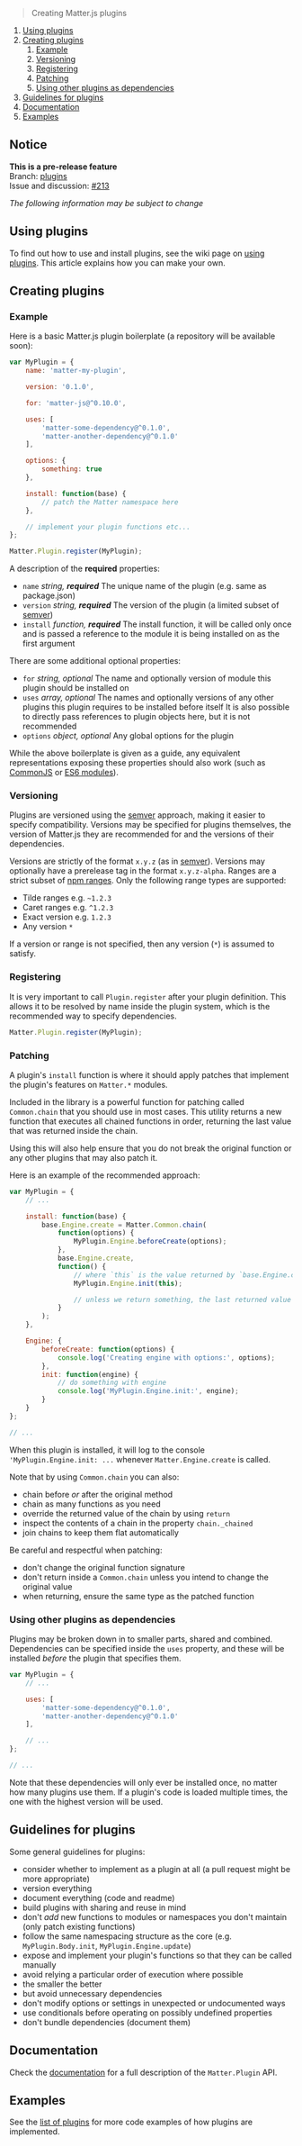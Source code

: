 > Creating Matter.js plugins 

1. [Using plugins](#using-plugins)
1. [Creating plugins](#creating-plugins)
    1. [Example](#example)
    1. [Versioning](#versioning)
    1. [Registering](#registering)
    1. [Patching](#patching)
    1. [Using other plugins as dependencies](#using-other-plugins-as-dependencies)
1. [Guidelines for plugins](#guidelines-for-plugins)
1. [Documentation](#documentation)
1. [Examples](#examples)

## Notice

**This is a pre-release feature**  
Branch: [plugins](https://github.com/liabru/matter-js/tree/plugins)  
Issue and discussion: [#213](https://github.com/liabru/matter-js/issues/213)  

_The following information may be subject to change_

## Using plugins

To find out how to use and install plugins, see the wiki page on [using plugins](https://github.com/liabru/matter-js/wiki/Using-plugins). This article explains how you can make your own.

## Creating plugins

### Example

Here is a basic Matter.js plugin boilerplate (a repository will be available soon):

```js
var MyPlugin = {
    name: 'matter-my-plugin',

    version: '0.1.0',

    for: 'matter-js@^0.10.0',

    uses: [
        'matter-some-dependency@^0.1.0',
        'matter-another-dependency@^0.1.0'
    ],

    options: {
        something: true
    },

    install: function(base) {
        // patch the Matter namespace here
    },

    // implement your plugin functions etc...
};

Matter.Plugin.register(MyPlugin);
```

A description of the **required** properties:

- `name` _string, **required**_ The unique name of the plugin (e.g. same as package.json)
- `version` _string, **required**_ The version of the plugin (a limited subset of [semver](http://semver.org/))
- `install` _function, **required**_ The install function, it will be called only once and is passed a reference to the module it is being installed on as the first argument

There are some additional optional properties:

- `for` _string, optional_ The name and optionally version of module this plugin should be installed on
- `uses` _array, optional_ The names and optionally versions of any other plugins this plugin requires to be installed before itself It is also possible to directly pass references to plugin objects here, but it is not recommended
- `options` _object, optional_ Any global options for the plugin

While the above boilerplate is given as a guide, any equivalent representations exposing these properties should also work (such as [CommonJS](https://webpack.github.io/docs/commonjs.html) or [ES6 modules](http://exploringjs.com/es6/ch_modules.html)).

### Versioning

Plugins are versioned using the [semver](http://semver.org/) approach, making it easier to specify compatibility. Versions may be specified for plugins themselves, the version of Matter.js they are recommended for and the versions of their dependencies.

Versions are strictly of the format `x.y.z` (as in [semver](http://semver.org/)).
Versions may optionally have a prerelease tag in the format `x.y.z-alpha`.
Ranges are a strict subset of [npm ranges](https://docs.npmjs.com/misc/semver#advanced-range-syntax).
Only the following range types are supported:

- Tilde ranges e.g. `~1.2.3`
- Caret ranges e.g. `^1.2.3`
- Exact version e.g. `1.2.3`
- Any version `*`

If a version or range is not specified, then any version (`*`) is assumed to satisfy.

### Registering

It is very important to call `Plugin.register` after your plugin definition.
This allows it to be resolved by name inside the plugin system, which is the recommended way to specify dependencies.

```js
Matter.Plugin.register(MyPlugin);
```

### Patching

A plugin's `install` function is where it should apply patches that implement the plugin's features on `Matter.*` modules.

Included in the library is a powerful function for patching called `Common.chain` that you should use in most cases.
This utility returns a new function that executes all chained functions in order, returning the last value that was returned inside the chain.

Using this will also help ensure that you do not break the original function or any other plugins that may also patch it.

Here is an example of the recommended approach:

```js
var MyPlugin = {
    // ...

    install: function(base) {
        base.Engine.create = Matter.Common.chain(
            function(options) {
                MyPlugin.Engine.beforeCreate(options);
            },
            base.Engine.create,
            function() {
                // where `this` is the value returned by `base.Engine.create`
                MyPlugin.Engine.init(this);

                // unless we return something, the last returned value is maintained
            }
        );
    },

    Engine: {
        beforeCreate: function(options) {
            console.log('Creating engine with options:', options);
        },
        init: function(engine) {
            // do something with engine
            console.log('MyPlugin.Engine.init:', engine);
        }
    }
};

// ...
```

When this plugin is installed, it will log to the console `'MyPlugin.Engine.init: ...` whenever `Matter.Engine.create` is called.

Note that by using `Common.chain` you can also:
- chain before _or_ after the original method
- chain as many functions as you need
- override the returned value of the chain by using `return`
- inspect the contents of a chain in the property `chain._chained`
- join chains to keep them flat automatically

Be careful and respectful when patching:
- don't change the original function signature
- don't return inside a `Common.chain` unless you intend to change the original value
- when returning, ensure the same type as the patched function

### Using other plugins as dependencies

Plugins may be broken down in to smaller parts, shared and combined. Dependencies can be specified inside the `uses` property, and these will be installed _before_ the plugin that specifies them.

```js
var MyPlugin = {
    // ...

    uses: [
        'matter-some-dependency@^0.1.0',
        'matter-another-dependency@^0.1.0'
    ],

    // ...
};

// ...
```

Note that these dependencies will only ever be installed once, no matter how many plugins use them.
If a plugin's code is loaded multiple times, the one with the highest version will be used.

## Guidelines for plugins

Some general guidelines for plugins:

- consider whether to implement as a plugin at all (a pull request might be more appropriate)
- version everything
- document everything (code and readme)
- build plugins with sharing and reuse in mind
- don't _add_ new functions to modules or namespaces you don't maintain (only patch existing functions)
- follow the same namespacing structure as the core (e.g. `MyPlugin.Body.init`, `MyPlugin.Engine.update`)
- expose and implement your plugin's functions so that they can be called manually
- avoid relying a particular order of execution where possible
- the smaller the better
- but avoid unnecessary dependencies
- don't modify options or settings in unexpected or undocumented ways
- use conditionals before operating on possibly undefined properties
- don't bundle dependencies (document them)

## Documentation

Check the [documentation](https://github.com/liabru/matter-js/blob/plugins/src/core/Plugin.js) for a full description of the `Matter.Plugin` API.

## Examples

See the [list of plugins](https://github.com/liabru/matter-js/wiki/Using-plugins#list-of-plugins) for more code examples of how plugins are implemented.